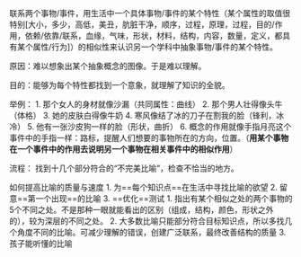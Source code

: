 联系两个事物/事件，用生活中一个具体事物/事件的某个特性（某个属性的取值很特别[大小，多少，高低，美丑，肮脏干净，顺序，过程，原理，过程，目的/作用，依赖/依靠/联系，血缘，气味，形状，材料，结构，内容，数量，定义，都具有某个属性/行为]）的相似性来认识另一个学科中抽象事物/事件的某个特性。

原因：难以想象出某个抽象概念的图像。于是难以理解。

目的：能够为每个特性都找到一个意象，就理解了知识的全貌。

举例：
	1. 那个女人的身材就像沙漏（共同属性：曲线）
	2. 那个男人壮得像头牛（体格）
	3. 她的皮肤白得像牛奶
	4. 寒风像结了冰的刀子在割我的脸（锋利，冰冷）
	5. 他有一张沙皮狗一样的脸（形状，曲折）
	6. 概念的作用就像手指月亮这个事件中的手指一样：路标，提醒人们想要的事物所在的方向，位置。（**用某个事物在一个事件中的作用去说明另一个事物在相关事件中的相似作用**）

流程：
	找到十几个部分符合的“不完美比喻”，检查不恰当的地方。

如何提高比喻的质量与速度
	1. 为==每个知识点==在生活中寻找比喻的欲望
	2. 留意==第一个出现==的比喻
	3. ==优化==测试
		1. 指出有某个相似之处的两个事物的5个不同之处。不是那种一眼就能看出的区别（组成，结构，颜色，形状之外的），较为深层的不同之处。
		2. 大多数比喻只能部分符合目标知识点，所以多找几个角度不同的比喻。可减少理解的错误，创建广泛联系，最终改善结构的质量
		3. 孩子能听懂的比喻
